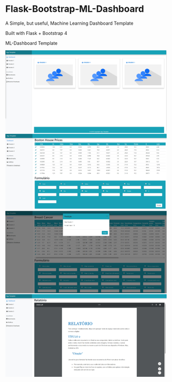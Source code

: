 # Flask-Bootstrap-ML-Dashboard
A Simple, but useful, Machine Learning Dashboard Template

Built with Flask + Bootstrap 4

ML-Dashboard Template

![Screen](screens/screen1.jpg)
![Screen](screens/screen2.jpg)
![Screen](screens/screen3.jpg)
![Screen](screens/screen4.jpg)
